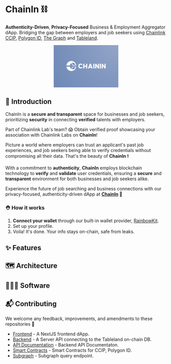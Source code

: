 # ChainIn ⛓️

**Authenticity-Driven**, **Privacy-Focused** Business & Employment Aggregator dApp. 
Bridging the gap between employers and job seekers using [Chainlink CCIP](https://chain.link/cross-chain), [Polygon ID](https://polygonid.com/), [The Graph](https://thegraph.com/) and [Tableland](https://tableland.xyz/).

<div align="center">
<img 
  src="https://github.com/usechainin/.github/blob/main/assets/chainin-logo.png" 
  style="width:40%; height:40%;"
/>
</div>

## 💫 Introduction

ChainIn is a **secure and transparent** space for businesses and job seekers, prioritizing **security** in connecting **verified** talents with employers.

Part of Chainlink Lab's team? 😱 Obtain verified proof showcasing your association with Chainlink Labs on **ChainIn**!

Picture a world where employers can trust an applicant's past job experiences, and job seekers being able to verify credentials without compromising all their data. That's the beauty of **ChainIn** ❗️

With a commitment to **authenticity**, **ChainIn** employs blockchain technology to **verify** and **validate** user credentials, ensuring a **secure** and **transparent** environment for both businesses and job seekers alike. 

Experience the future of job searching and business connections with our privacy-focused, authenticity-driven dApp at **<a href="https://chainin.netlify.app/">ChainIn</a> 🚀**

### ⛑️ How it works

1. **Connect your wallet** through our built-in wallet provider, [RainbowKit](https://www.rainbowkit.com/).
2. Set up your profile.
3. Voila! It's done. Your info stays on-chain, safe from leaks.

## ✨ Features



## 🗺️ Architecture



## 🧑🏻‍💻 Software


## 📬 Contributing

We welcome any feedback, improvements, and amendments to these repositories 🙌 

- [Frontend](https://github.com/usechainin/chainin-dapp) - A NextJS frontend dApp.
- [Backend](https://github.com/usechainin/chainin-server) - A Server API connecting to the Tableland on-chain DB.
- [API Documentation](https://documenter.getpostman.com/view/31443216/2s9YkgCjsv) - Backend API Documentaton.
- [Smart Contracts](https://github.com/usechainin/smart-contract) - Smart Contracts for CCIP, Polygon ID.
- [Subgraph](https://github.com/usechainin/Subgraph) - Subgraph query endpoint.


